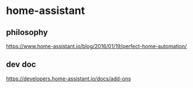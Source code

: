 # home-assistant

## philosophy 

https://www.home-assistant.io/blog/2016/01/19/perfect-home-automation/

## dev doc

https://developers.home-assistant.io/docs/add-ons
